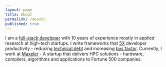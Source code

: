 ```yaml
---
layout: page
title: About
permalink: /about/
published: true
---
```


I am a [full-stack developer](https://www.facebook.com/notes/facebook-engineering/the-full-stack-part-i/461505383919) with 10 years of experience mostly in applied research at high-tech startups. I write frameworks that [5X](http://en.wikipedia.org/wiki/Pareto_principle) developer productivity - reducing [technical debt](http://en.wikipedia.org/wiki/Technical_debt) and increasing [bus factor](http://en.wikipedia.org/wiki/Bus_factor). Currently, I work at [Maxeler](http://maxeler.com/) - A startup that delivers HPC solutions - hardware, compilers, algorithms and applications to Fortune 500 companies.
